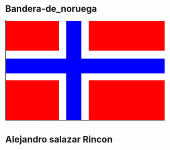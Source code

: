 # Bandera-de_noruega
![Diagrama de flujo](diagrama.png "diagrama de flujo")

# Alejandro salazar Rincon